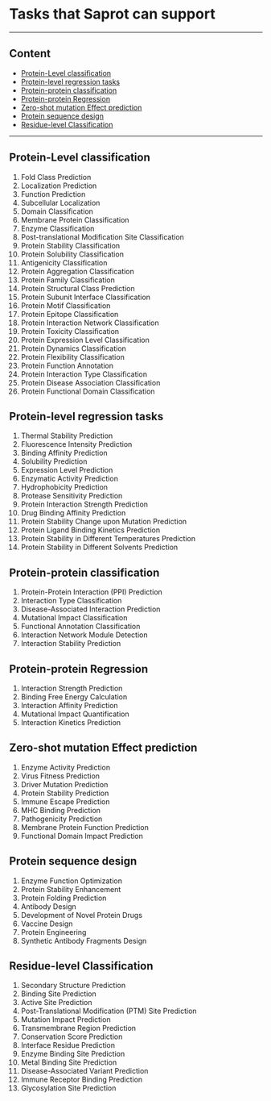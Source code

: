 # Tasks that Saprot can support

---

## Content

- [Protein-Level classification](#protein-level-classification)
- [Protein-level regression tasks](#protein-level-regression-tasks)
- [Protein-protein classification](#protein-protein-classification)
- [Protein-protein Regression](#protein-protein-regression)
- [Zero-shot mutation Effect prediction](#zero-shot-mutation-effect-prediction)
- [Protein sequence design](#protein-sequence-design)
- [Residue-level Classification](#residue-level-classification)



---



## Protein-Level classification

1. Fold Class Prediction
2. Localization Prediction
3. Function Prediction
4. Subcellular Localization
5. Domain Classification
6. Membrane Protein Classification
7. Enzyme Classification
8. Post-translational Modification Site Classification
9. Protein Stability Classification
10. Protein Solubility Classification
11. Antigenicity Classification
12. Protein Aggregation Classification
13. Protein Family Classification
14. Protein Structural Class Prediction
15. Protein Subunit Interface Classification
16. Protein Motif Classification
17. Protein Epitope Classification
18. Protein Interaction Network Classification
19. Protein Toxicity Classification
20. Protein Expression Level Classification
21. Protein Dynamics Classification
22. Protein Flexibility Classification
23. Protein Function Annotation
24. Protein Interaction Type Classification
25. Protein Disease Association Classification
26. Protein Functional Domain Classification




## Protein-level regression tasks

1. Thermal Stability Prediction 
2. Fluorescence Intensity Prediction 
3. Binding Affinity Prediction 
4. Solubility Prediction 
5. Expression Level Prediction 
6. Enzymatic Activity Prediction 
7. Hydrophobicity Prediction 
8. Protease Sensitivity Prediction 
9. Protein Interaction Strength Prediction 
10. Drug Binding Affinity Prediction 
11. Protein Stability Change upon Mutation Prediction 
12. Protein Ligand Binding Kinetics Prediction 
13. Protein Stability in Different Temperatures Prediction 
14. Protein Stability in Different Solvents Prediction 




## Protein-protein classification

1. Protein-Protein Interaction (PPI) Prediction
2. Interaction Type Classification
3. Disease-Associated Interaction Prediction
4. Mutational Impact Classification
5. Functional Annotation Classification
6. Interaction Network Module Detection
7. Interaction Stability Prediction




## Protein-protein Regression

1. Interaction Strength Prediction
2. Binding Free Energy Calculation
3. Interaction Affinity Prediction
4. Mutational Impact Quantification
5. Interaction Kinetics Prediction




## Zero-shot mutation Effect prediction

1. Enzyme Activity Prediction
2. Virus Fitness Prediction
3. Driver Mutation Prediction
4. Protein Stability Prediction
5. Immune Escape Prediction
6. MHC Binding Prediction
7. Pathogenicity Prediction
8. Membrane Protein Function Prediction
9. Functional Domain Impact Prediction



## Protein sequence design

1. Enzyme Function Optimization 
2. Protein Stability Enhancement
3. Protein Folding Prediction 
4. Antibody Design 
5. Development of Novel Protein Drugs 
6. Vaccine Design 
7. Protein Engineering 
8. Synthetic Antibody Fragments Design 

 

## Residue-level Classification

1. Secondary Structure Prediction 
2. Binding Site Prediction 
3. Active Site Prediction 
4. Post-Translational Modification (PTM) Site Prediction
5. Mutation Impact Prediction
6. Transmembrane Region Prediction
7. Conservation Score Prediction
8. Interface Residue Prediction
9. Enzyme Binding Site Prediction
10. Metal Binding Site Prediction
11. Disease-Associated Variant Prediction
12. Immune Receptor Binding Prediction
13. Glycosylation Site Prediction

 